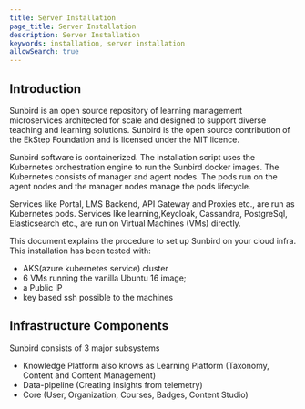 ```yaml
---
title: Server Installation
page_title: Server Installation
description: Server Installation
keywords: installation, server installation 
allowSearch: true
---
```

 
## Introduction

Sunbird is an open source repository of learning management microservices architected for scale and designed to support diverse teaching and learning solutions. Sunbird is the open source contribution of the EkStep Foundation and is licensed under the MIT licence.

Sunbird software is containerized. The installation script uses the Kubernetes orchestration engine to run the Sunbird docker images. The Kubernetes consists of manager and agent nodes. The pods run on the agent nodes and the manager nodes manage the pods lifecycle. 

Services like Portal, LMS Backend, API Gateway and Proxies etc., are run as Kubernetes pods. Services like learning,Keycloak, Cassandra, PostgreSql, Elasticsearch etc., are run on Virtual Machines (VMs) directly.

This document explains the procedure to set up Sunbird on your cloud infra. This installation has been tested with:

* AKS(azure kubernetes service) cluster
* 6 VMs running the vanilla Ubuntu 16 image;
* a Public IP
* key based ssh possible to the machines

## Infrastructure Components

Sunbird consists of 3 major subsystems

  - Knowledge Platform also knows as Learning Platform (Taxonomy, Content and Content Management)
  - Data-pipeline (Creating insights from telemetry)
  - Core (User, Organization, Courses, Badges, Content Studio)
